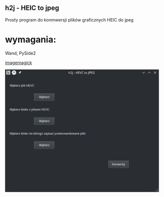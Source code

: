 ## h2j - HEIC to jpeg

Prosty program do konmwersji plików graficznych HEIC do jpeg


# wymagania:
Wand, PySide2

[imagemagick](https://imagemagick.org/script/download.php)


![alt text](Screen.png)

